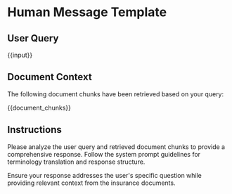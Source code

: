 # Human Message Template

## User Query
{{input}}

## Document Context
The following document chunks have been retrieved based on your query:

{{document_chunks}}

## Instructions
Please analyze the user query and retrieved document chunks to provide a comprehensive response. Follow the system prompt guidelines for terminology translation and response structure.

Ensure your response addresses the user's specific question while providing relevant context from the insurance documents. 